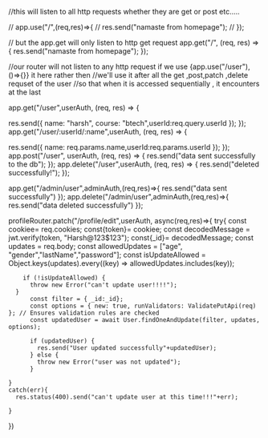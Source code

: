 //this will listen to all http requests whether they are get or post etc.....

// app.use("/",(req,res)=>{
//     res.send("namaste from homepage");
// });

// but the app.get will only listen to http get request
app.get("/", (req, res) => {
  res.send("namaste from homepage");
});

//our router will not listen to any http request if we use {app.use("/user"),()=>{}} it here rather then
//we'll use it after all the get ,post,patch ,delete requset of the user
//so that when it is accessed sequentially , it encounters at the last


app.get("/user",userAuth, (req, res) => {
    
  res.send({ name: "harsh", course: "btech",userId:req.query.userId });
});
app.get("/user/:userId/:name",userAuth, (req, res) => {
    
  res.send({ name: req.params.name,userId:req.params.userId });
});
app.post("/user", userAuth, (req, res) => {
  res.send("data sent successfully to the db");
});
app.delete("/user",userAuth, (req, res) => {
  res.send("deleted successfully!");
});



app.get("/admin/user",adminAuth,(req,res)=>{
  res.send("data sent successfully")
});
app.delete("/admin/user",adminAuth,(req,res)=>{
  res.send("data deleted successfully")
});

profileRouter.patch("/profile/edit",userAuth, async(req,res)=>{
    try{
      const cookiee= req.cookies;
      const{token}= cookiee;
      const decodedMessage = jwt.verify(token, "Harsh@123$123");
      const{_id}= decodedMessage;
      const updates = req.body;
         const allowedUpdates = ["age", "gender","lastName","password"];
        const isUpdateAllowed = Object.keys(updates).every((key) => allowedUpdates.includes(key));
      
        if (!isUpdateAllowed) {
          throw new Error("can't update user!!!!");
      }
          const filter = { _id:_id};
          const options = { new: true, runValidators: ValidatePutApi(req) }; // Ensures validation rules are checked
          const updatedUser = await User.findOneAndUpdate(filter, updates, options);
      
          if (updatedUser) {
            res.send("User updated successfully"+updatedUser);
          } else {
            throw new Error("user was not updated");
          }

    }
    catch(err){
      res.status(400).send("can't update user at this time!!!"+err);

    }

})